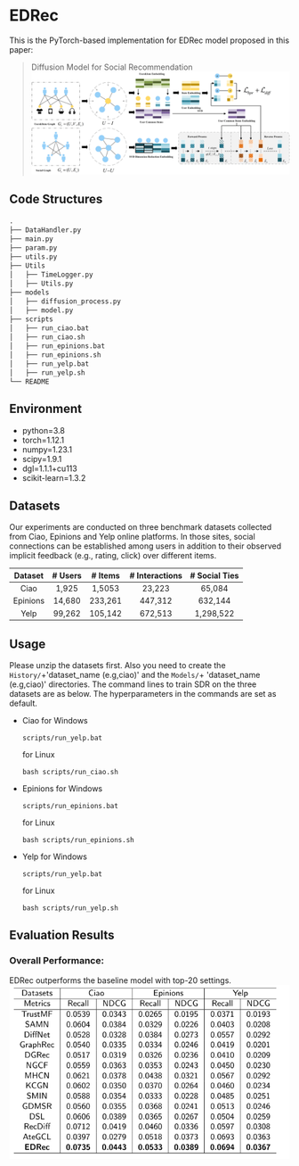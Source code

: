 # EDRec
This is the PyTorch-based implementation for EDRec model proposed in this paper:
>Diffusion Model for Social Recommendation
![model](./framework1.png)
## Code Structures 
    .
    ├── DataHandler.py
    ├── main.py
    ├── param.py
    ├── utils.py
    ├── Utils                    
    │   ├── TimeLogger.py            
    │   ├── Utils.py                             
    ├── models
    │   ├── diffusion_process.py
    │   ├── model.py
    ├── scripts
    │   ├── run_ciao.bat
    │   ├── run_ciao.sh
    │   ├── run_epinions.bat
    │   ├── run_epinions.sh
    │   ├── run_yelp.bat
    │   ├── run_yelp.sh
    └── README

## Environment
- python=3.8
- torch=1.12.1
- numpy=1.23.1
- scipy=1.9.1
- dgl=1.1.1+cu113
- scikit-learn=1.3.2
## Datasets
Our experiments are conducted on three benchmark datasets collected from Ciao, Epinions and Yelp online platforms. In those sites, social connections can be established among users in addition to their observed implicit feedback (e.g., rating, click) over different items.

| Dataset  | # Users | # Items | # Interactions | # Social Ties |
| :------: | :-----: |:-------:|:--------------:|:-------------:|
|   Ciao   |  1,925  | 1,5053  |     23,223     |    65,084     |
| Epinions | 14,680  | 233,261 |    447,312     |    632,144    |
|   Yelp   |  99,262 | 105,142 |    672,513     |   1,298,522   |
## Usage

Please unzip the datasets first. Also you need to create the `History/`+'dataset_name (e.g,ciao)' and the `Models/`+ 'dataset_name (e.g,ciao)' directories. The command lines to train SDR on the three datasets are as below. The hyperparameters in the commands are set as default.

- Ciao
  for Windows
  ```
  scripts/run_yelp.bat
  ```  
  for Linux
  ```shell
  bash scripts/run_ciao.sh
  ```

- Epinions 
  for Windows
  ```
  scripts/run_epinions.bat
  ```  
  for Linux
  ```shell
  bash scripts/run_epinions.sh
  ```

- Yelp
  for Windows
  ```
  scripts/run_yelp.bat
  ```  

  for Linux
  ```shell
  bash scripts/run_yelp.sh
  ```
## Evaluation Results
### Overall Performance:
EDRec outperforms the baseline model with top-20 settings.
![performance](./result.png)


